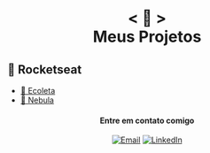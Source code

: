 <h1 align="center">
    < 📖 > <br>
    Meus Projetos
</h1>


<h2>🚀   Rocketseat</h2>

<ul>
  <li><a href="https://github.com/MaasJr/Projetos/tree/master/Ecoleta">🌱 Ecoleta</a></li>
  <li><a href="https://github.com/MaasJr/Projetos/tree/master/Nebula">🔮 Nebula</a></li>
</ul>
<h4 align="center"> Entre em contato comigo</h4>
<p align="center">
<a href="mailto:avsingh@umass.edu"><img alt="Email" src="https://img.shields.io/badge/Email-maas.jr@hotmail.com-blue?style=flat-square&logo=outlook"></a>
<a href="https://www.linkedin.com/in/mario-junior-b28b161b4/"><img alt="LinkedIn" src="https://img.shields.io/badge/LinkedIn-Mario%20Junior-blue?style=flat-square&logo=linkedin"></a>
</p>
